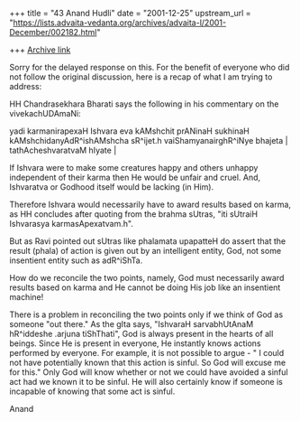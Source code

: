 +++
title = "43 Anand Hudli"
date = "2001-12-25"
upstream_url = "https://lists.advaita-vedanta.org/archives/advaita-l/2001-December/002182.html"

+++
[Archive link](https://lists.advaita-vedanta.org/archives/advaita-l/2001-December/002182.html)

Sorry for the delayed response on this. For the benefit of everyone who
did not follow the original discussion, here is a recap of what I am
trying to address:

 HH Chandrasekhara Bharati says the following in his commentary on the
 vivekachUDAmaNi:

 yadi karmanirapexaH Ishvara eva kAMshchit prANinaH sukhinaH
 kAMshchidanyAdR^ishAMshcha sR^ijet.h vaiShamyanairghR^iNye
 bhajeta | tathAcheshvaratvaM hIyate |

 If Ishvara were to make some creatures happy and others unhappy
 independent of their karma then He would be unfair and cruel. And,
 Ishvaratva or Godhood itself would be lacking (in Him).

 Therefore Ishvara would necessarily have to award results based on
 karma, as HH concludes after quoting from the brahma sUtras, "iti
 sUtraiH Ishvarasya karmasApexatvam.h".

 But as Ravi pointed out sUtras like phalamata upapatteH do assert that
 the result (phala) of action is given out by an intelligent entity,
 God, not some insentient entity such as adR^iShTa.

 How do we reconcile the two points, namely, God must necessarily
 award results based on karma and He cannot be doing His job
 like an insentient machine!

 There is a problem in reconciling the two points only if we think
 of God as someone "out there." As the gIta says, "IshvaraH
 sarvabhUtAnaM hR^iddeshe .arjuna tiShThati", God is always present
 in the hearts of all beings. Since He is present in everyone, He
 instantly knows actions performed by everyone. For example, it is
 not possible to argue - " I could not have potentially known that
 this action is sinful. So God will excuse me for this." Only God will
 know whether or not we could have avoided a sinful act had we known
 it to be sinful. He will also certainly know if someone is incapable
 of knowing that some act is sinful.

 Anand

